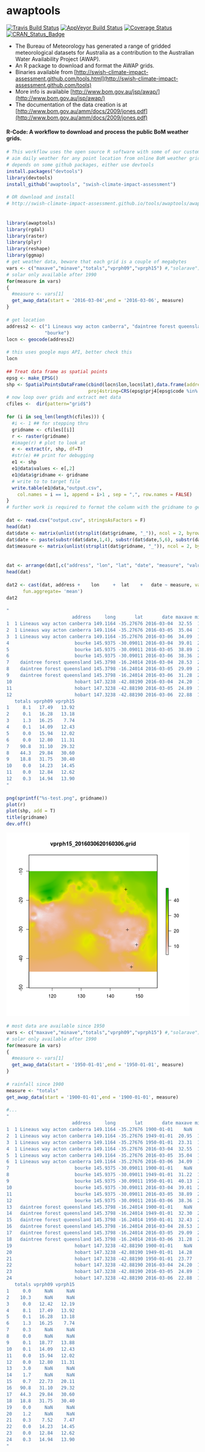 awaptools
=========

[![Travis Build Status](https://travis-ci.org/swish-climate-impact-assessment/awaptools.png?branch=develop)](https://travis-ci.org/swish-climate-impact-assessment/awaptools)
[![AppVeyor Build Status](https://img.shields.io/appveyor/ci/ivanhanigan/awaptools/master.svg?label=Windows)](https://ci.appveyor.com/project/ivanhanigan/awaptools)
[![Coverage Status](https://codecov.io/github/swish-climate-impact-assessment/awaptools/coverage.svg?branch=master)](https://codecov.io/github/swish-climate-impact-assessment/awaptools?branch=master)
[![CRAN_Status_Badge](http://www.r-pkg.org/badges/version/awaptools)](http://cran.r-project.org/package=awaptools)


- The Bureau of Meteorology has generated a range of gridded meteorological datasets for Australia as a contribution to the Australian Water Availability Project (AWAP). 
- An R package to download and format the AWAP grids.
- Binaries available from [http://swish-climate-impact-assessment.github.com/tools.html](http://swish-climate-impact-assessment.github.com/tools)
- More info is available [http://www.bom.gov.au/jsp/awap/](http://www.bom.gov.au/jsp/awap/)
- The documentation of the data creation is at [http://www.bom.gov.au/amm/docs/2009/jones.pdf](http://www.bom.gov.au/amm/docs/2009/jones.pdf)

#### R-Code: A workflow to download and process the public BoM weather grids.

```r
# This workflow uses the open source R software with some of our custom written packages:
# aim daily weather for any point location from online BoM weather grids
# depends on some github packages, either use devtools
install.packages("devtools")
library(devtools)
install_github("awaptools", "swish-climate-impact-assessment")

# OR download and install
# http://swish-climate-impact-assessment.github.io/tools/awaptools/awaptools-downloads.html


library(awaptools)
library(rgdal)
library(raster)
library(plyr)
library(reshape) 
library(ggmap)
# get weather data, beware that each grid is a couple of megabytes
vars <- c("maxave","minave","totals","vprph09","vprph15") #,"solarave") 
# solar only available after 1990
for(measure in vars)
{
  #measure <- vars[1]
  get_awap_data(start = '2016-03-04',end = '2016-03-06', measure)
}
 
# get location
address2 <- c("1 Lineaus way acton canberra", "daintree forest queensland", "hobart",
              "bourke")
locn <- geocode(address2)

# this uses google maps API, better check this
locn

## Treat data frame as spatial points
epsg <- make_EPSG()
shp <- SpatialPointsDataFrame(cbind(locn$lon,locn$lat),data.frame(address = address2, locn),
                              proj4string=CRS(epsg$prj4[epsg$code %in% '4283']))
# now loop over grids and extract met data
cfiles <-  dir(pattern="grid$")
 
for (i in seq_len(length(cfiles))) {
  #i <- 1 ## for stepping thru
  gridname <- cfiles[[i]]
  r <- raster(gridname)
  #image(r) # plot to look at
  e <- extract(r, shp, df=T)
  #str(e) ## print for debugging
  e1 <- shp
  e1@data$values <- e[,2]
  e1@data$gridname <- gridname
  # write to to target file
  write.table(e1@data,"output.csv",
    col.names = i == 1, append = i>1 , sep = ",", row.names = FALSE)
}
# further work is required to format the column with the gridname to get out the date and weather paramaters.

dat <- read.csv("output.csv", stringsAsFactors = F)
head(dat)
dat$date <- matrix(unlist(strsplit(dat$gridname, "_")), ncol = 2, byrow=TRUE)[,2]
dat$date <- paste(substr(dat$date,1,4), substr(dat$date,5,6), substr(dat$date,7,8), sep = "-")
dat$measure <- matrix(unlist(strsplit(dat$gridname, "_")), ncol = 2, byrow=TRUE)[,1]


dat <- arrange(dat[,c("address", "lon", "lat", "date", "measure", "values")], address, date, measure)
head(dat)

dat2 <- cast(dat, address +    lon     +  lat    +   date ~ measure, value = 'values',
      fun.aggregate= 'mean')
dat2

"
                        address     long       lat       date maxave minave
1  1 Lineaus way acton canberra 149.1164 -35.27676 2016-03-04  32.55  15.10
2  1 Lineaus way acton canberra 149.1164 -35.27676 2016-03-05  35.04  15.24
3  1 Lineaus way acton canberra 149.1164 -35.27676 2016-03-06  34.09  15.36
4                        bourke 145.9375 -30.09011 2016-03-04  39.01  25.97
5                        bourke 145.9375 -30.09011 2016-03-05  38.89  22.15
6                        bourke 145.9375 -30.09011 2016-03-06  38.36  21.83
7    daintree forest queensland 145.3798 -16.24014 2016-03-04  28.53  23.70
8    daintree forest queensland 145.3798 -16.24014 2016-03-05  29.09  24.51
9    daintree forest queensland 145.3798 -16.24014 2016-03-06  31.28  24.86
10                       hobart 147.3238 -42.88190 2016-03-04  24.20  12.85
11                       hobart 147.3238 -42.88190 2016-03-05  24.89  12.36
12                       hobart 147.3238 -42.88190 2016-03-06  22.88  14.22
   totals vprph09 vprph15
1     8.1   17.49   13.92
2     0.1   16.28   13.18
3     1.3   16.25    7.74
4     0.1   14.09   12.43
5     0.0   15.94   12.02
6     0.0   12.80   11.31
7    90.8   31.10   29.32
8    44.3   29.84   30.60
9    18.8   31.75   30.40
10    0.0   14.23   14.45
11    0.0   12.84   12.62
12    0.3   14.94   13.90
"

png(sprintf("%s-test.png", gridname))
plot(r)
plot(shp, add = T)
title(gridname)
dev.off()

```

![tests/vprph15_2016030620160306.grid-test.png](tests/vprph15_2016030620160306.grid-test.png)


```r
# most data are available since 1950
vars <- c("maxave","minave","totals","vprph09","vprph15") #,"solarave") 
# solar only available after 1990
for(measure in vars)
{
  #measure <- vars[1]
  get_awap_data(start = '1950-01-01',end = '1950-01-01', measure)
}

# rainfall since 1900
measure <- "totals"
get_awap_data(start = '1900-01-01',end = '1900-01-01', measure)

#...
"
                        address     long       lat       date maxave minave
1  1 Lineaus way acton canberra 149.1164 -35.27676 1900-01-01    NaN    NaN
2  1 Lineaus way acton canberra 149.1164 -35.27676 1949-01-01  20.95  10.10
3  1 Lineaus way acton canberra 149.1164 -35.27676 1950-01-01  23.31  14.26
4  1 Lineaus way acton canberra 149.1164 -35.27676 2016-03-04  32.55  15.10
5  1 Lineaus way acton canberra 149.1164 -35.27676 2016-03-05  35.04  15.24
6  1 Lineaus way acton canberra 149.1164 -35.27676 2016-03-06  34.09  15.36
7                        bourke 145.9375 -30.09011 1900-01-01    NaN    NaN
8                        bourke 145.9375 -30.09011 1949-01-01  31.22  13.95
9                        bourke 145.9375 -30.09011 1950-01-01  40.13  26.74
10                       bourke 145.9375 -30.09011 2016-03-04  39.01  25.97
11                       bourke 145.9375 -30.09011 2016-03-05  38.89  22.15
12                       bourke 145.9375 -30.09011 2016-03-06  38.36  21.83
13   daintree forest queensland 145.3798 -16.24014 1900-01-01    NaN    NaN
14   daintree forest queensland 145.3798 -16.24014 1949-01-01  32.30  25.32
15   daintree forest queensland 145.3798 -16.24014 1950-01-01  32.43  23.26
16   daintree forest queensland 145.3798 -16.24014 2016-03-04  28.53  23.70
17   daintree forest queensland 145.3798 -16.24014 2016-03-05  29.09  24.51
18   daintree forest queensland 145.3798 -16.24014 2016-03-06  31.28  24.86
19                       hobart 147.3238 -42.88190 1900-01-01    NaN    NaN
20                       hobart 147.3238 -42.88190 1949-01-01  14.28   8.87
21                       hobart 147.3238 -42.88190 1950-01-01  23.77   5.75
22                       hobart 147.3238 -42.88190 2016-03-04  24.20  12.85
23                       hobart 147.3238 -42.88190 2016-03-05  24.89  12.36
24                       hobart 147.3238 -42.88190 2016-03-06  22.88  14.22
   totals vprph09 vprph15
1     0.0     NaN     NaN
2    10.3     NaN     NaN
3     0.0   12.42   12.19
4     8.1   17.49   13.92
5     0.1   16.28   13.18
6     1.3   16.25    7.74
7     0.3     NaN     NaN
8     0.0     NaN     NaN
9     0.1   18.77   13.88
10    0.1   14.09   12.43
11    0.0   15.94   12.02
12    0.0   12.80   11.31
13    3.0     NaN     NaN
14    1.7     NaN     NaN
15    0.7   22.73   20.11
16   90.8   31.10   29.32
17   44.3   29.84   30.60
18   18.8   31.75   30.40
19    0.0     NaN     NaN
20    1.2     NaN     NaN
21    0.3    7.52    7.47
22    0.0   14.23   14.45
23    0.0   12.84   12.62
24    0.3   14.94   13.90
"

```
